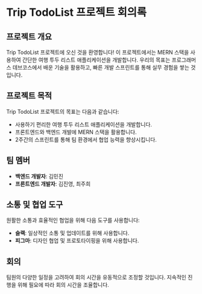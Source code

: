 # Trip TodoList 프로젝트 회의록

## 프로젝트 개요
Trip TodoList 프로젝트에 오신 것을 환영합니다! 이 프로젝트에서는 MERN 스택을 사용하여 간단한 여행 투두 리스트 애플리케이션을 개발합니다. 우리의 목표는 프로그래머스 데브코스에서 배운 기술을 활용하고, 빠른 개발 스프린트를 통해 실무 경험을 쌓는 것입니다.

## 프로젝트 목적
Trip TodoList 프로젝트의 목표는 다음과 같습니다:
- 사용하기 편리한 여행 투두 리스트 애플리케이션을 개발합니다.
- 프론트엔드와 백엔드 개발에 MERN 스택을 활용합니다.
- 2주간의 스프린트를 통해 팀 환경에서 협업 능력을 향상시킵니다.

## 팀 멤버
- **백엔드 개발자**: 김민진
- **프론트엔드 개발자**: 김진영, 최주희

## 소통 및 협업 도구
원활한 소통과 효율적인 협업을 위해 다음 도구를 사용합니다:
- **슬랙**: 일상적인 소통 및 업데이트를 위해 사용합니다.
- **피그마**: 디자인 협업 및 프로토타이핑을 위해 사용합니다.

## 회의
팀원의 다양한 일정을 고려하여 회의 시간을 유동적으로 조정할 것입니다. 지속적인 진행을 위해 필요에 따라 회의 시간을 조율합니다.
